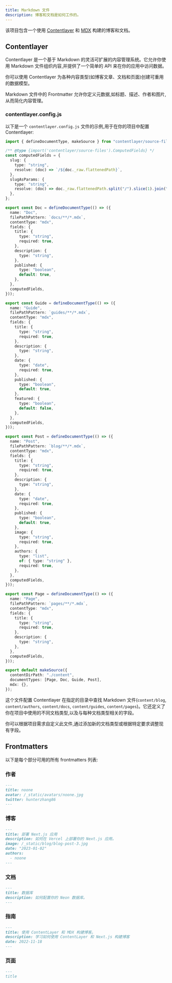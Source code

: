 ```yaml
---
title: Markdown 文件
description: 博客和文档是如何工作的。
---
```


该项目包含一个使用 [Contentlayer](https://contentlayer.dev/) 和 [MDX](https://mdxjs.com/) 构建的博客和文档。

## Contentlayer

Contentlayer 是一个基于 Markdown 的灵活可扩展的内容管理系统。它允许你使用 Markdown 文件组织内容,并提供了一个简单的 API 来在你的应用中访问数据。

你可以使用 Contentlayer 为各种内容类型(如博客文章、文档和页面)创建可重用的数据模型。

Markdown 文件中的 Frontmatter 允许你定义元数据,如标题、描述、作者和图片,从而简化内容管理。

### contentlayer.config.js

以下是一个 `contentlayer.config.js` 文件的示例,用于在你的项目中配置 Contentlayer:

```typescript title="contentlayer.config.js"
import { defineDocumentType, makeSource } from "contentlayer/source-files";

/** @type {import('contentlayer/source-files').ComputedFields} */
const computedFields = {
  slug: {
    type: "string",
    resolve: (doc) => `/${doc._raw.flattenedPath}`,
  },
  slugAsParams: {
    type: "string",
    resolve: (doc) => doc._raw.flattenedPath.split("/").slice(1).join("/"),
  },
};

export const Doc = defineDocumentType(() => ({
  name: "Doc",
  filePathPattern: `docs/**/*.mdx`,
  contentType: "mdx",
  fields: {
    title: {
      type: "string",
      required: true,
    },
    description: {
      type: "string",
    },
    published: {
      type: "boolean",
      default: true,
    },
  },
  computedFields,
}));

export const Guide = defineDocumentType(() => ({
  name: "Guide",
  filePathPattern: `guides/**/*.mdx`,
  contentType: "mdx",
  fields: {
    title: {
      type: "string",
      required: true,
    },
    description: {
      type: "string",
    },
    date: {
      type: "date",
      required: true,
    },
    published: {
      type: "boolean",
      default: true,
    },
    featured: {
      type: "boolean",
      default: false,
    },
  },
  computedFields,
}));

export const Post = defineDocumentType(() => ({
  name: "Post",
  filePathPattern: `blog/**/*.mdx`,
  contentType: "mdx",
  fields: {
    title: {
      type: "string",
      required: true,
    },
    description: {
      type: "string",
    },
    date: {
      type: "date",
      required: true,
    },
    published: {
      type: "boolean",
      default: true,
    },
    image: {
      type: "string",
      required: true,
    },
    authors: {
      type: "list",
      of: { type: "string" },
      required: true,
    },
  },
  computedFields,
}));

export const Page = defineDocumentType(() => ({
  name: "Page",
  filePathPattern: `pages/**/*.mdx`,
  contentType: "mdx",
  fields: {
    title: {
      type: "string",
      required: true,
    },
    description: {
      type: "string",
    },
  },
  computedFields,
}));

export default makeSource({
  contentDirPath: "./content",
  documentTypes: [Page, Doc, Guide, Post],
  mdx: {},
});
```

这个文件配置 Contentlayer 在指定的目录中查找 Markdown 文件(`content/blog`, `content/authors`, `content/docs`, `content/guides`, `content/pages`)。它还定义了你在项目中使用的不同文档类型,以及与每种文档类型相关的字段。

你可以根据项目需求自定义此文件,通过添加新的文档类型或根据特定要求调整现有字段。

## Frontmatters

以下是每个部分可用的所有 frontmatters 列表:

### 作者

```md
---
title: noone
avatar: /_static/avatars/noone.jpg
twitter: hunterzhang86
---
```

### 博客

```md
---
title: 部署 Next.js 应用
description: 如何在 Vercel 上部署你的 Next.js 应用。
image: /_static/blog/blog-post-3.jpg
date: "2023-01-02"
authors:
  - noone
---
```

### 文档

```md
---
title: 数据库
description: 如何配置你的 Neon 数据库。
---
```

### 指南

```md
---
title: 使用 ContentLayer 和 MDX 构建博客。
description: 学习如何使用 ContentLayer 和 Next.js 构建博客
date: 2022-11-18
---
```

### 页面

```md
---
title
```
